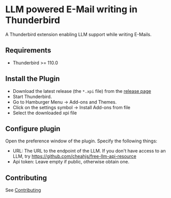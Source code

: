 # LLM powered E-Mail writing in Thunderbird

A Thunderbird extension enabling LLM support while writing E-Mails.

## Requirements

- Thunderbird >= 110.0

## Install the Plugin

- Download the latest release (the `*.xpi` file) from the [release page](https://github.com/TNG/thunderbird-llm-composer/releases)
- Start Thunderbird.
- Go to Hamburger Menu -> Add-ons and Themes.
- Click on the settings symbol -> Install Add-ons from file
- Select the downloaded xpi file

## Configure plugin

Open the preference window of the plugin.
Specify the following things:

- URL: The URL to the endpoint of the LLM.
  If you don't have access to an LLM, try https://github.com/cheahjs/free-llm-api-resource
- Api token: Leave empty if public, otherwise obtain one.

## Contributing

See [Contributing](./CONTRIBUTING.md)
